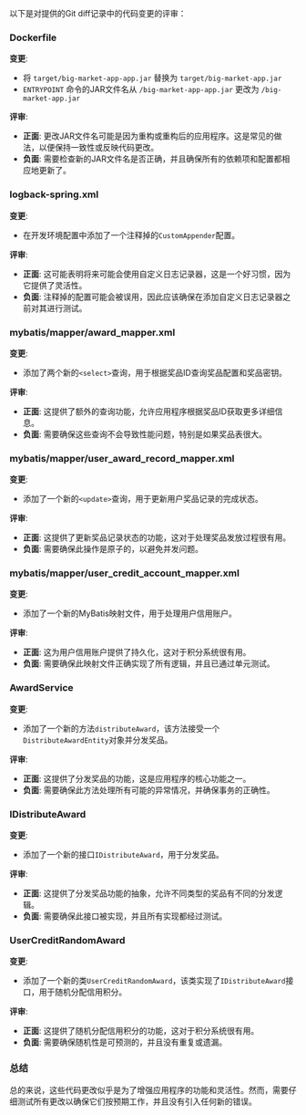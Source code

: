 以下是对提供的Git diff记录中的代码变更的评审：

### Dockerfile
**变更**:
- 将 `target/big-market-app-app.jar` 替换为 `target/big-market-app.jar`
- `ENTRYPOINT` 命令的JAR文件名从 `/big-market-app-app.jar` 更改为 `/big-market-app.jar`

**评审**:
- **正面**: 更改JAR文件名可能是因为重构或重构后的应用程序。这是常见的做法，以便保持一致性或反映代码更改。
- **负面**: 需要检查新的JAR文件名是否正确，并且确保所有的依赖项和配置都相应地更新了。

### logback-spring.xml
**变更**:
- 在开发环境配置中添加了一个注释掉的`CustomAppender`配置。

**评审**:
- **正面**: 这可能表明将来可能会使用自定义日志记录器，这是一个好习惯，因为它提供了灵活性。
- **负面**: 注释掉的配置可能会被误用，因此应该确保在添加自定义日志记录器之前对其进行测试。

### mybatis/mapper/award_mapper.xml
**变更**:
- 添加了两个新的`<select>`查询，用于根据奖品ID查询奖品配置和奖品密钥。

**评审**:
- **正面**: 这提供了额外的查询功能，允许应用程序根据奖品ID获取更多详细信息。
- **负面**: 需要确保这些查询不会导致性能问题，特别是如果奖品表很大。

### mybatis/mapper/user_award_record_mapper.xml
**变更**:
- 添加了一个新的`<update>`查询，用于更新用户奖品记录的完成状态。

**评审**:
- **正面**: 这提供了更新奖品记录状态的功能，这对于处理奖品发放过程很有用。
- **负面**: 需要确保此操作是原子的，以避免并发问题。

### mybatis/mapper/user_credit_account_mapper.xml
**变更**:
- 添加了一个新的MyBatis映射文件，用于处理用户信用账户。

**评审**:
- **正面**: 这为用户信用账户提供了持久化，这对于积分系统很有用。
- **负面**: 需要确保此映射文件正确实现了所有逻辑，并且已通过单元测试。

### AwardService
**变更**:
- 添加了一个新的方法`distributeAward`，该方法接受一个`DistributeAwardEntity`对象并分发奖品。

**评审**:
- **正面**: 这提供了分发奖品的功能，这是应用程序的核心功能之一。
- **负面**: 需要确保此方法处理所有可能的异常情况，并确保事务的正确性。

### IDistributeAward
**变更**:
- 添加了一个新的接口`IDistributeAward`，用于分发奖品。

**评审**:
- **正面**: 这提供了分发奖品功能的抽象，允许不同类型的奖品有不同的分发逻辑。
- **负面**: 需要确保此接口被实现，并且所有实现都经过测试。

### UserCreditRandomAward
**变更**:
- 添加了一个新的类`UserCreditRandomAward`，该类实现了`IDistributeAward`接口，用于随机分配信用积分。

**评审**:
- **正面**: 这提供了随机分配信用积分的功能，这对于积分系统很有用。
- **负面**: 需要确保随机性是可预测的，并且没有重复或遗漏。

### 总结
总的来说，这些代码更改似乎是为了增强应用程序的功能和灵活性。然而，需要仔细测试所有更改以确保它们按预期工作，并且没有引入任何新的错误。
